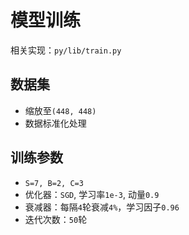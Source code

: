 
# 模型训练

相关实现：`py/lib/train.py`

## 数据集

* 缩放至`(448, 448)`
* 数据标准化处理

## 训练参数

* `S=7, B=2, C=3`
* 优化器：`SGD`, 学习率`1e-3`, 动量`0.9`
* 衰减器：每隔`4`轮衰减`4%`，学习因子`0.96`
* 迭代次数：`50`轮
